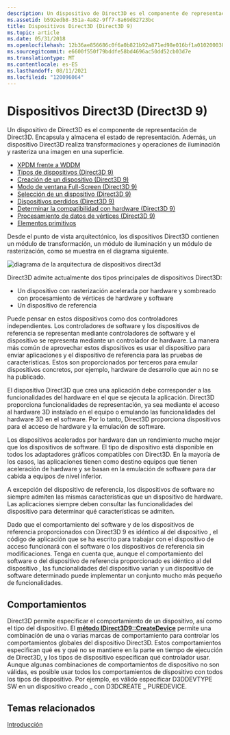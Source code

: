 ```yaml
---
description: Un dispositivo de Direct3D es el componente de representación de Direct3D. Encapsula y almacena el estado de representación. Además, un dispositivo Direct3D realiza transformaciones y operaciones de iluminación y rasteriza una imagen en una superficie.
ms.assetid: b592edb8-351a-4a82-9ff7-8a69d82723bc
title: Dispositivos Direct3D (Direct3D 9)
ms.topic: article
ms.date: 05/31/2018
ms.openlocfilehash: 12b36ae856686c0f6a0b821b92a871ed98e016bf1a010200038281f2eb50964e
ms.sourcegitcommit: e6600f550f79bddfe58bd4696ac50dd52cb03d7e
ms.translationtype: MT
ms.contentlocale: es-ES
ms.lasthandoff: 08/11/2021
ms.locfileid: "120096064"
---
```

# <a name="direct3d-devices-direct3d-9"></a>Dispositivos Direct3D (Direct3D 9)

Un dispositivo de Direct3D es el componente de representación de Direct3D. Encapsula y almacena el estado de representación. Además, un dispositivo Direct3D realiza transformaciones y operaciones de iluminación y rasteriza una imagen en una superficie.

-   [XPDM frente a WDDM](xpdm-vs-wddm.md)
-   [Tipos de dispositivos (Direct3D 9)](device-types.md)
-   [Creación de un dispositivo (Direct3D 9)](creating-a-device.md)
-   [Modo de ventana Full-Screen (Direct3D 9)](windowed-vs-full-screen-mode.md)
-   [Selección de un dispositivo (Direct3D 9)](selecting-a-device.md)
-   [Dispositivos perdidos (Direct3D 9)](lost-devices.md)
-   [Determinar la compatibilidad con hardware (Direct3D 9)](determining-hardware-support.md)
-   [Procesamiento de datos de vértices (Direct3D 9)](processing-vertex-data.md)
-   [Elementos primitivos](primitives.md)

Desde el punto de vista arquitectónico, los dispositivos Direct3D contienen un módulo de transformación, un módulo de iluminación y un módulo de rasterización, como se muestra en el diagrama siguiente.

![diagrama de la arquitectura de dispositivos direct3d](images/d3ddev.png)

Direct3D admite actualmente dos tipos principales de dispositivos Direct3D:

-   Un dispositivo con rasterización acelerada por hardware y sombreado con procesamiento de vértices de hardware y software
-   Un dispositivo de referencia

Puede pensar en estos dispositivos como dos controladores independientes. Los controladores de software y los dispositivos de referencia se representan mediante controladores de software y el dispositivo se representa mediante un controlador de hardware. La manera más común de aprovechar estos dispositivos es usar el dispositivo para enviar aplicaciones y el dispositivo de referencia para las pruebas de características. Estos son proporcionados por terceros para emular dispositivos concretos, por ejemplo, hardware de desarrollo que aún no se ha publicado.

El dispositivo Direct3D que crea una aplicación debe corresponder a las funcionalidades del hardware en el que se ejecuta la aplicación. Direct3D proporciona funcionalidades de representación, ya sea mediante el acceso al hardware 3D instalado en el equipo o emulando las funcionalidades del hardware 3D en el software. Por lo tanto, Direct3D proporciona dispositivos para el acceso de hardware y la emulación de software.

Los dispositivos acelerados por hardware dan un rendimiento mucho mejor que los dispositivos de software. El tipo de dispositivo está disponible en todos los adaptadores gráficos compatibles con Direct3D. En la mayoría de los casos, las aplicaciones tienen como destino equipos que tienen aceleración de hardware y se basan en la emulación de software para dar cabida a equipos de nivel inferior.

A excepción del dispositivo de referencia, los dispositivos de software no siempre admiten las mismas características que un dispositivo de hardware. Las aplicaciones siempre deben consultar las funcionalidades del dispositivo para determinar qué características se admiten.

Dado que el comportamiento del software y de los dispositivos de referencia proporcionados con Direct3D 9 es idéntico al del dispositivo , el código de aplicación que se ha escrito para trabajar con el dispositivo de acceso funcionará con el software o los dispositivos de referencia sin modificaciones. Tenga en cuenta que, aunque el comportamiento del software o del dispositivo de referencia proporcionado es idéntico al del dispositivo , las funcionalidades del dispositivo varían y un dispositivo de software determinado puede implementar un conjunto mucho más pequeño de funcionalidades.

## <a name="behaviors"></a>Comportamientos

Direct3D permite especificar el comportamiento de un dispositivo, así como el tipo del dispositivo. El [**método IDirect3D9::CreateDevice**](/windows/win32/api/d3d9/nf-d3d9-idirect3d9-createdevice) permite una combinación de una o varias marcas de comportamiento para controlar los comportamientos globales del dispositivo Direct3D. Estos comportamientos especifican qué es y qué no se mantiene en la parte en tiempo de ejecución de Direct3D, y los tipos de dispositivo especifican qué controlador usar. Aunque algunas combinaciones de comportamientos de dispositivo no son válidas, es posible usar todos los comportamientos de dispositivo con todos los tipos de dispositivo. Por ejemplo, es válido especificar D3DDEVTYPE SW en un dispositivo creado \_ con D3DCREATE \_ PUREDEVICE.

## <a name="related-topics"></a>Temas relacionados

<dl> <dt>

[Introducción](getting-started.md)
</dt> </dl>

 

 
